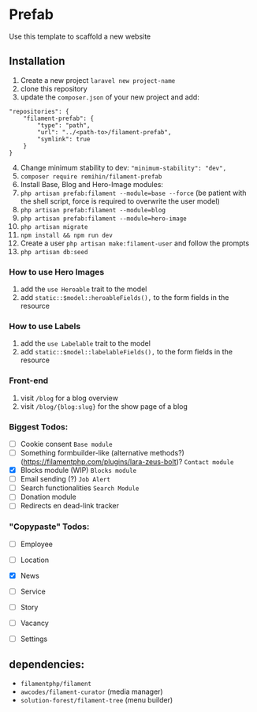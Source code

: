 # Prefab

Use this template to scaffold a new website

## Installation

1. Create a new project `laravel new project-name`
2. clone this repository
3. update the `composer.json` of your new project and add: 
```
"repositories": {
    "filament-prefab": {
        "type": "path",
        "url": "../<path-to>/filament-prefab",
        "symlink": true
    }
} 
```
4. Change minimum stability to dev: `"minimum-stability": "dev",`
5. `composer require remihin/filament-prefab`
6. Install Base, Blog and Hero-Image modules:
7. `php artisan prefab:filament --module=base --force` (be patient with the shell script, force is required to overwrite the user model)
8. `php artisan prefab:filament --module=blog`
9. `php artisan prefab:filament --module=hero-image`
10. `php artisan migrate`
11. `npm install && npm run dev`
12. Create a user `php artisan make:filament-user` and follow the prompts
13. `php artisan db:seed`

### How to use Hero Images
1. add the `use Heroable` trait to the model
2. add `static::$model::heroableFields(),` to the form fields in the resource

### How to use Labels
1. add the `use Labelable` trait to the model
2. add `static::$model::labelableFields(),` to the form fields in the resource

### Front-end
1. visit `/blog` for a blog overview
2. visit `/blog/{blog:slug}` for the show page of a blog

### Biggest Todos:
- [ ] Cookie consent `Base module`
- [ ] Something formbuilder-like (alternative methods?) (https://filamentphp.com/plugins/lara-zeus-bolt)? `Contact module`
- [x] Blocks module (WIP) `Blocks module`
- [ ] Email sending (?) `Job Alert`
- [ ] Search functionalities `Search Module`
- [ ] Donation module
- [ ] Redirects en dead-link tracker

### "Copypaste" Todos:
- [ ] Employee
- [ ] Location
- [x] News
- [ ] Service
- [ ] Story
- [ ] Vacancy
- [ ] Settings


## dependencies:
- `filamentphp/filament`
- `awcodes/filament-curator` (media manager)
- `solution-forest/filament-tree` (menu builder)
